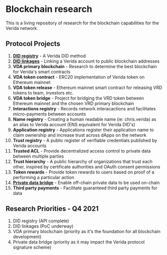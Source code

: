 # Blockchain research

This is a living repository of research for the blockchain capabilities for the Verida network.

## Protocol Projects

1. **[DID registry](https://github.com/verida/did-server)** - A Verida DID method
2. **[DID linkages](https://github.com/verida/blockchain-research/issues/11)** - Linking a Verida account to public blockchain addresses
3. **VDA primary blockchain** - Research to determine the best blockchain for Verida's smart contracts
4. **VDA token contract** - ERC20 implementation of Verida token on Ethereum mainnet
5. **VDA token release** - Ethereum mainnet smart contract for releasing VRD tokens to team, investors etc.
6. **VDA token bridge** - Project for bridging the VRD token between Ethereum mainnet and the chosen VRD primary blockchain
7. **Interactions registry** - Records network interacactions and facilitates micro-payments between accounts
8. **Name registry** - Creating a human readable name (ie: chris.verida) as an alias to Verida account (ENS equivalent for Verida DID's)
9. **Application registry** - Applications register their application name to claim ownership and increase trust across dApps on the network
10. **Trust registry** - A public register of verifiable credentials published by Verida accounts
11. **Trusted ACL** - Provide decentralized access control to private data between multiple parties
12. **Trust hierarchy** - A public hierarchy of organizations that trust each other, inspired by certificate authorities and OAuth consent permissions
13. **Token rewards** - Provide token rewards to users based on proof of a performing a particular action
14. **[Private data bridge](https://github.com/verida/blockchain-research/blob/main/private-data-bridge/overview.md)** - Enable off-chain private data to be used on-chain
14. **Third party payments** - Facilitate guaranteed third party payments for data

## Research Priorities - Q4 2021

1. DID registry (API complete)
2. DID linkages (PoC underway)
3. VDA primary blockchain (priority as it's the foundation for all blockchain development)
4. Private data bridge (priority as it may impact the Verida protocol signature scheme)

